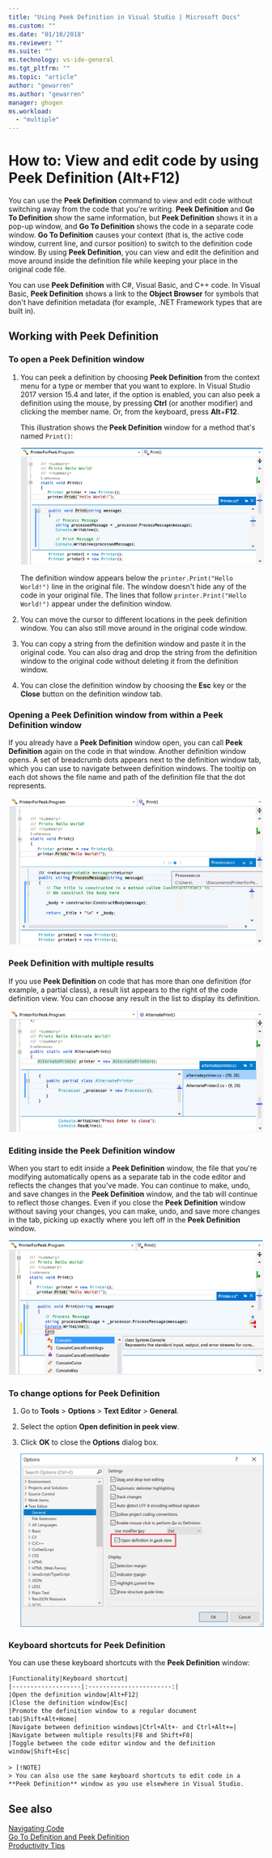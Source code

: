 ```yaml
---
title: "Using Peek Definition in Visual Studio | Microsoft Docs"
ms.custom: ""
ms.date: "01/10/2018"
ms.reviewer: ""
ms.suite: ""
ms.technology: vs-ide-general
ms.tgt_pltfrm: ""
ms.topic: "article"
author: "gewarren"
ms.author: "gewarren"
manager: ghogen
ms.workload: 
  - "multiple"
---
```

# How to: View and edit code by using Peek Definition (Alt+F12)

You can use the **Peek Definition** command to view and edit code without switching away from the code that you're writing. **Peek Definition** and **Go To Definition** show the same information, but **Peek Definition** shows it in a pop-up window, and **Go To Definition** shows the code in a separate code window. **Go To Definition** causes your context (that is, the active code window, current line, and cursor position) to switch to the definition code window. By using **Peek Definition**, you can view and edit the definition and move around inside the definition file while keeping your place in the original code file.

You can use **Peek Definition** with C#, Visual Basic, and C++ code. In Visual Basic, **Peek Definition** shows a link to the **Object Browser** for symbols that don't have definition metadata (for example, .NET Framework types that are built in).

## Working with Peek Definition

### To open a Peek Definition window

1. You can peek a definition by choosing **Peek Definition** from the context menu for a type or member that you want to explore. In Visual Studio 2017 version 15.4 and later, if the option is enabled, you can also peek a definition using the mouse, by pressing **Ctrl** (or another modifier) and clicking the member name. Or, from the keyboard, press **Alt**+**F12**.

     This illustration shows the **Peek Definition** window for a method that's named `Print()`:

     ![Peek Window](../ide/media/peekwindow.png "PeekWindow")

     The definition window appears below the `printer.Print("Hello World!")` line in the original file. The window doesn't hide any of the code in your original file. The lines that follow `printer.Print("Hello World!")` appear under the definition window.

1. You can move the cursor to different locations in the peek definition window. You can also still move around in the original code window.

1. You can copy a string from the definition window and paste it in the original code. You can also drag and drop the string from the definition window to the original code without deleting it from the definition window.

1. You can close the definition window by choosing the **Esc** key or the **Close** button on the definition window tab.

### Opening a Peek Definition window from within a Peek Definition window

If you already have a **Peek Definition** window open, you can call **Peek Definition** again on the code in that window. Another definition window opens. A set of breadcrumb dots appears next to the definition window tab, which you can use to navigate between definition windows. The tooltip on each dot shows the file name and path of the definition file that the dot represents.

   ![Peek window within a Peek window](../ide/media/peekwithinpeek.png "PeekWithinPeek")

### Peek Definition with multiple results

If you use **Peek Definition** on code that has more than one definition (for example, a partial class), a result list appears to the right of the code definition view. You can choose any result in the list to display its definition.

   ![Peek window from multiple results](../ide/media/peekmultiple.png "PeekMultiple")

### Editing inside the Peek Definition window

When you start to edit inside a **Peek Definition** window, the file that you're modifying automatically opens as a separate tab in the code editor and reflects the changes that you've made. You can continue to make, undo, and save changes in the **Peek Definition** window, and the tab will continue to reflect those changes. Even if you close the **Peek Definition** window without saving your changes, you can make, undo, and save more changes in the tab, picking up exactly where you left off in the **Peek Definition** window.

   ![Editing within a Peek window](../ide/media/peekedit.png "PeekEdit")

### To change options for Peek Definition

1. Go to **Tools** > **Options** > **Text Editor** > **General**.

1. Select the option **Open definition in peek view**.

1. Click **OK** to close the **Options** dialog box.

   ![Setting the mouse-click peek definition option](../ide/media/editor_options_peek_view.png)  

### Keyboard shortcuts for Peek Definition

You can use these keyboard shortcuts with the **Peek Definition** window:

    |Functionality|Keyboard shortcut|
    |-------------------|:-----------------------:|
    |Open the definition window|Alt+F12|
    |Close the definition window|Esc|
    |Promote the definition window to a regular document tab|Shift+Alt+Home|
    |Navigate between definition windows|Ctrl+Alt+- and Ctrl+Alt+=|
    |Navigate between multiple results|F8 and Shift+F8|
    |Toggle between the code editor window and the definition window|Shift+Esc|

    > [!NOTE]
    > You can also use the same keyboard shortcuts to edit code in a **Peek Definition** window as you use elsewhere in Visual Studio.

## See also

[Navigating Code](../ide/navigating-code.md)  
[Go To Definition and Peek Definition](../ide/go-to-and-peek-definition.md)  
[Productivity Tips](../ide/productivity-tips-for-visual-studio.md)